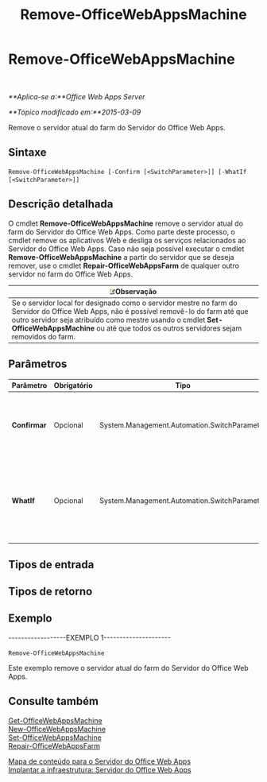 ﻿---
title: Remove-OfficeWebAppsMachine
TOCTitle: Remove-OfficeWebAppsMachine
ms:assetid: 5ad806f2-67c6-41ed-a708-69db800f492a
ms:mtpsurl: https://technet.microsoft.com/pt-br/library/JJ219440(v=office.15)
ms:contentKeyID: 49647107
ms.date: 12/22/2017
mtps_version: v=office.15
ms.translationtype: HT
---

# Remove-OfficeWebAppsMachine

 

_**Aplica-se a:**Office Web Apps Server_

_**Tópico modificado em:**2015-03-09_

Remove o servidor atual do farm do Servidor do Office Web Apps.

## Sintaxe

    Remove-OfficeWebAppsMachine [-Confirm [<SwitchParameter>]] [-WhatIf [<SwitchParameter>]]

## Descrição detalhada

O cmdlet **Remove-OfficeWebAppsMachine** remove o servidor atual do farm do Servidor do Office Web Apps. Como parte deste processo, o cmdlet remove os aplicativos Web e desliga os serviços relacionados ao Servidor do Office Web Apps. Caso não seja possível executar o cmdlet **Remove-OfficeWebAppsMachine** a partir do servidor que se deseja remover, use o cmdlet **Repair-OfficeWebAppsFarm** de qualquer outro servidor no farm do Office Web Apps.

<table>
<thead>
<tr class="header">
<th><img src="images/JJ219439.note(Office.15).gif" title="Observação" alt="Observação" />Observação</th>
</tr>
</thead>
<tbody>
<tr class="odd">
<td>Se o servidor local for designado como o servidor mestre no farm do Servidor do Office Web Apps, não é possível removê-lo do farm até que outro servidor seja atribuído como mestre usando o cmdlet <strong>Set-OfficeWebAppsMachine</strong> ou até que todos os outros servidores sejam removidos do farm.</td>
</tr>
</tbody>
</table>


## Parâmetros


<table>
<colgroup>
<col style="width: 25%" />
<col style="width: 25%" />
<col style="width: 25%" />
<col style="width: 25%" />
</colgroup>
<thead>
<tr class="header">
<th>Parâmetro</th>
<th>Obrigatório</th>
<th>Tipo</th>
<th>Descrição</th>
</tr>
</thead>
<tbody>
<tr class="odd">
<td><p><strong>Confirmar</strong></p></td>
<td><p>Opcional</p></td>
<td><p>System.Management.Automation.SwitchParameter</p></td>
<td><p>Solicita sua confirmação antes de executar o comando. Para saber mais, digite o seguinte comando: <strong>get-help about_commonparameters</strong></p></td>
</tr>
<tr class="even">
<td><p><strong>WhatIf</strong></p></td>
<td><p>Opcional</p></td>
<td><p>System.Management.Automation.SwitchParameter</p></td>
<td><p>Exibe uma mensagem que descreve o efeito do comando em vez de executar o comando. Para saber mais, digite o seguinte comando: <strong>get-help about_commonparameters</strong></p></td>
</tr>
</tbody>
</table>


## Tipos de entrada

## Tipos de retorno

## Exemplo

\------------------EXEMPLO 1---------------------

    Remove-OfficeWebAppsMachine

Este exemplo remove o servidor atual do farm do Servidor do Office Web Apps.

## Consulte também


[Get-OfficeWebAppsMachine](get-officewebappsmachine.md)  
[New-OfficeWebAppsMachine](new-officewebappsmachine.md)  
[Set-OfficeWebAppsMachine](set-officewebappsmachine.md)  
[Repair-OfficeWebAppsFarm](repair-officewebappsfarm.md)  


[Mapa de conteúdo para o Servidor do Office Web Apps](content-roadmap-for-office-web-apps-server.md)  
[Implantar a infraestrutura: Servidor do Office Web Apps](deploy-the-infrastructure-office-web-apps-server.md)  
  

[](deploy-the-infrastructure-office-web-apps-server.md)

